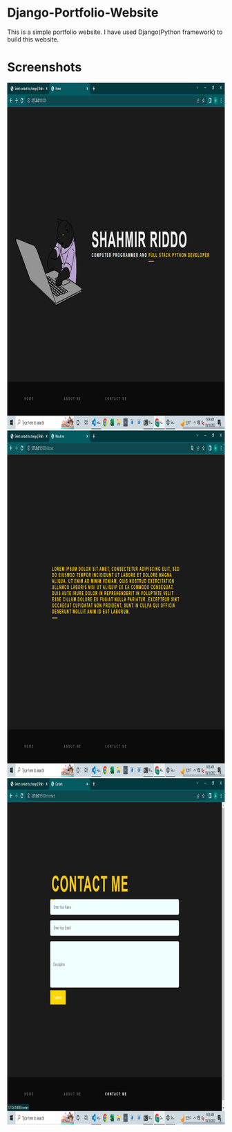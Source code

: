# Django-Portfolio-Website
<p>This is a simple portfolio website. I have used Django(Python framework) to build this website.</p>

<h1>Screenshots</h1>



<img src="https://github.com/Shahmir-Riddo/Django-Portfolio-Website/blob/main/Screenshot%20(15).png" width="1100" height="800">
<img src="https://github.com/Shahmir-Riddo/Django-Portfolio-Website/blob/main/Screenshot%20(16).png" width="1100" height="800">
<img src="https://github.com/Shahmir-Riddo/Django-Portfolio-Website/blob/main/Screenshot%20(17).png" width="1100" height="800">
